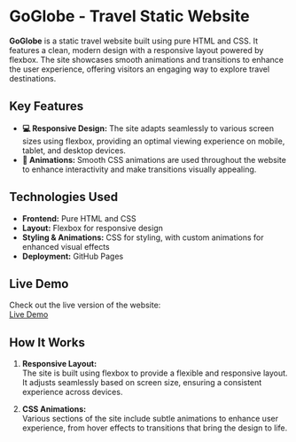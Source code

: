 # GoGlobe - Travel Static Website

**GoGlobe** is a static travel website built using pure HTML and CSS. It features a clean, modern design with a responsive layout powered by flexbox. The site showcases smooth animations and transitions to enhance the user experience, offering visitors an engaging way to explore travel destinations.

## Key Features

- **💻 Responsive Design:** The site adapts seamlessly to various screen sizes using flexbox, providing an optimal viewing experience on mobile, tablet, and desktop devices.
- **🎨 Animations:** Smooth CSS animations are used throughout the website to enhance interactivity and make transitions visually appealing.

## Technologies Used

- **Frontend:** Pure HTML and CSS
- **Layout:** Flexbox for responsive design
- **Styling & Animations:** CSS for styling, with custom animations for enhanced visual effects
- **Deployment:** GitHub Pages

## Live Demo
Check out the live version of the website:  
[Live Demo](https://ranjith7265.github.io/goglobe.github.io/)

## How It Works

1. **Responsive Layout:**  
   The site is built using flexbox to provide a flexible and responsive layout. It adjusts seamlessly based on screen size, ensuring a consistent experience across devices.

2. **CSS Animations:**  
   Various sections of the site include subtle animations to enhance user experience, from hover effects to transitions that bring the design to life.
